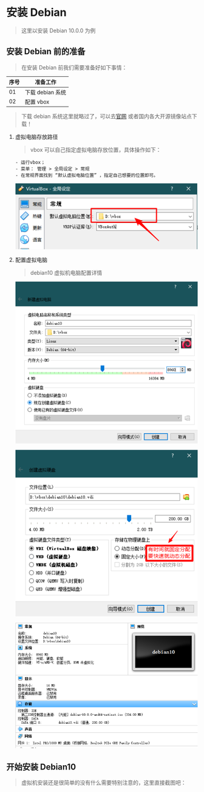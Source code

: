 # 安装 Debian

> 这里以安装 Debian 10.0.0 为例

## 安装 Debian 前的准备

> 在安装 Debian 前我们需要准备好如下事情：

| 序号 | 准备工作         |
| ---- | ---------------- |
| 01   | 下载 debian 系统 |
| 02   | 配置 vbox        |

> 下载 debian 系统这里就略过了，可以去[官网](https://www.debian.org/) 或者国内各大开源镜像站点下载！

1. 虚拟电脑存放路径

   > vbox 可以自己指定虚拟电脑存放位置，具体操作如下：

   ```text
   - 运行vbox；
   - 菜单： 管理 > 全局设定 > 常规
   - 在常规界面找到 “默认虚拟电脑位置” ，指定自己想要的位置即可。
   ```

   ![默认虚拟电脑位置](./static/02/默认虚拟电脑位置.png)

2. 配置虚拟电脑

   > debian10 虚拟机电脑配置详情

   ![debian10虚拟电脑配置-01](./static/02/debian10虚拟电脑配置-01.png)

   ![debian10虚拟电脑配置-02](./static/02/debian10虚拟电脑配置-02.png)

   ![debian10虚拟电脑配置-03](./static/02/debian10虚拟电脑配置-03.png)

## 开始安装 Debian10

> 虚拟机安装还是很简单的没有什么需要特别注意的，这里直接截图吧：
